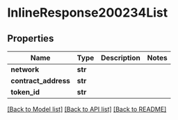 # InlineResponse200234List

## Properties
Name | Type | Description | Notes
------------ | ------------- | ------------- | -------------
**network** | **str** |  | 
**contract_address** | **str** |  | 
**token_id** | **str** |  | 

[[Back to Model list]](../README.md#documentation-for-models) [[Back to API list]](../README.md#documentation-for-api-endpoints) [[Back to README]](../README.md)

